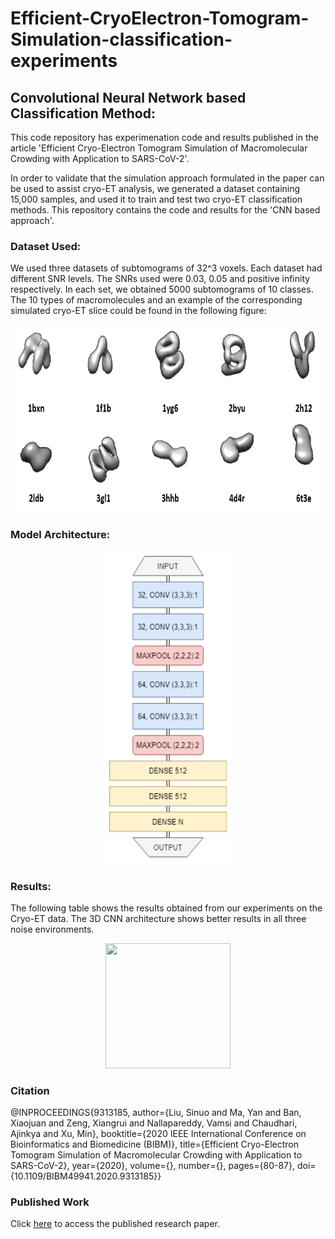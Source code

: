 # Efficient-CryoElectron-Tomogram-Simulation-classification-experiments
## Convolutional Neural Network based Classification Method:

This code repository has experimenation code and results published in the article 'Efficient Cryo-Electron Tomogram Simulation of Macromolecular Crowding with Application to SARS-CoV-2'. 

In order to validate that the simulation approach formulated in the paper can be used to assist cryo-ET analysis, we generated a dataset containing 15,000 samples, and used it to train and test two cryo-ET classification methods. This repository contains the code and results for the 'CNN based approach'.

### Dataset Used:
We used three datasets of subtomograms of 32^3 voxels. Each dataset had different SNR levels. The SNRs used were 0.03, 0.05 and positive infinity respectively. In each set, we obtained 5000 subtomograms of 10 classes. The 10 types of macromolecules and an example of the corresponding simulated cryo-ET slice could be found in the following figure:

<p align="center">
  <img src="data.PNG" width="500" height="300"  />
</p>


### Model Architecture:

<p align="center">
  <img src="papermodelarch.PNG" width="200" height="500"  />
</p>

### Results:
The following table shows the results obtained from our experiments on the Cryo-ET data. The 3D CNN architecture shows better results in all three noise environments.
<p align="center">
  <img src="resultstable.PNG" width="200" height="200"  />
</p>

### Citation

@INPROCEEDINGS{9313185,
  author={Liu, Sinuo and Ma, Yan and Ban, Xiaojuan and Zeng, Xiangrui and Nallapareddy, Vamsi and Chaudhari, Ajinkya and Xu, Min},
  booktitle={2020 IEEE International Conference on Bioinformatics and Biomedicine (BIBM)}, 
  title={Efficient Cryo-Electron Tomogram Simulation of Macromolecular Crowding with Application to SARS-CoV-2}, 
  year={2020},
  volume={},
  number={},
  pages={80-87},
  doi={10.1109/BIBM49941.2020.9313185}}

### Published Work

Click [here](https://ieeexplore.ieee.org/abstract/document/9313185) to access the published research paper.
